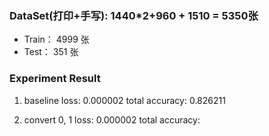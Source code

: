 
### DataSet(打印+手写): 1440*2+960 + 1510 = 5350张
- Train： 4999 张
- Test：   351 张

### Experiment Result

1. baseline
  loss: 0.000002
  total accuracy: 0.826211

2. convert 0, 1
  loss: 0.000002
  total accuracy: 
